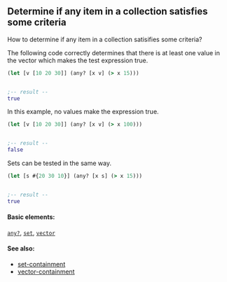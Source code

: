 <!---
  This markdown file was generated. Do not edit.
  -->

## Determine if any item in a collection satisfies some criteria

How to determine if any item in a collection satisifies some criteria?

The following code correctly determines that there is at least one value in the vector which makes the test expression true.

```clojure
(let [v [10 20 30]] (any? [x v] (> x 15)))


;-- result --
true
```

In this example, no values make the expression true.

```clojure
(let [v [10 20 30]] (any? [x v] (> x 100)))


;-- result --
false
```

Sets can be tested in the same way.

```clojure
(let [s #{20 30 10}] (any? [x s] (> x 15)))


;-- result --
true
```

#### Basic elements:

[`any?`](../halite-basic-syntax-reference.md#any?), [`set`](../halite-basic-syntax-reference.md#set), [`vector`](../halite-basic-syntax-reference.md#vector)

#### See also:

* [set-containment](set-containment.md)
* [vector-containment](vector-containment.md)


